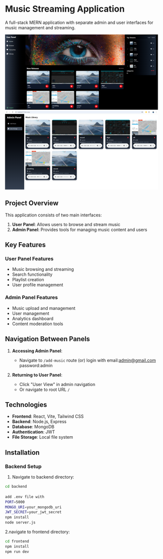 # Music Streaming Application

A full-stack MERN application with separate admin and user interfaces for music management and streaming.

![Application Screenshot](./frontend/public/musicstreamingimage.png)
![Admin Panel Screenshot](./frontend/public/musicstreamingadminpanel.png)

## Project Overview
This application consists of two main interfaces:
1. **User Panel**: Allows users to browse and stream music
2. **Admin Panel**: Provides tools for managing music content and users

## Key Features

### User Panel Features
- Music browsing and streaming
- Search functionality
- Playlist creation
- User profile management

### Admin Panel Features
- Music upload and management
- User management
- Analytics dashboard
- Content moderation tools

## Navigation Between Panels
1. **Accessing Admin Panel**:
   - Navigate to `/add-music` route
            (or)
         login with
     email:admin@gmail.com
     password:admin

2. **Returning to User Panel**:
   - Click "User View" in admin navigation
   - Or navigate to root URL `/`

## Technologies
- **Frontend**: React, Vite, Tailwind CSS
- **Backend**: Node.js, Express
- **Database**: MongoDB
- **Authentication**: JWT
- **File Storage**: Local file system

## Installation

### Backend Setup
1. Navigate to backend directory:
```bash
cd backend

add .env file with
PORT=5000
MONGO_URI=your_mongodb_uri
JWT_SECRET=your_jwt_secret
npm install
node server.js    
```

2.navigate to frontend directory:
```bash
cd frontend
npm install
npm run dev
```   